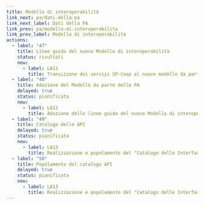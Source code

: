 ```yaml
---
title: Modello di interoperabilità
link_next: pa/dati-della-pa
link_next_label: Dati della PA
link_prev: pa/modello-di-interoperabilita
link_prev_label: Modello di interoperabilità
actions:
  - label: "47"
    title: Linee guida del nuovo Modello di interoperabilità
    status: risultati
    new:
      - label: LA11
        title: Transizione dei servizi SP-Coop al nuovo modello da parte delle PA
  - label: "48"
    title: Adozione del Modello da parte delle PA
    delayed: true
    status: pianificata
    new:
      - label: LA12
        title: Adozione delle linee guida del nuovo Modello di interoperabilità
  - label: "49"
    title: Catalogo delle API
    delayed: true
    status: pianificata
    new:
      - label: LA13
        title: Realizzazione e popolamento del "Catalogo delle Interfacce di Servizio"
  - label: "50"
    title: Popolamento del catalogo API
    delayed: true
    status: pianificata
    new:
      - label: LA13
        title: Realizzazione e popolamento del "Catalogo delle Interfacce di Servizio"
---
```

